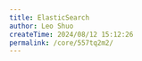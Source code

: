 ```yaml
---
title: ElasticSearch
author: Leo Shuo
createTime: 2024/08/12 15:12:26
permalink: /core/557tq2m2/
---
```

